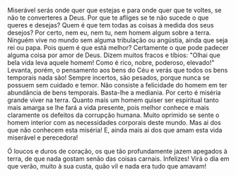 
Miserável serás onde quer que estejas e para onde quer que te voltes, se não te converteres a Deus. Por que te afliges se te não sucede o que queres e desejas? Quem é que tem todas as coisas à medida dos seus desejos? Por certo, nem eu, nem tu, nem homem algum sobre a terra. Ninguém vive no mundo sem alguma tribulação ou angústia, ainda que seja rei ou papa. Pois quem é que está melhor? Certamente o que pode padecer alguma coisa por amor de Deus. Dizem muitos fracos e tíbios: "Olhai que bela vida leva aquele homem! Como é rico, nobre, poderoso, elevado!" Levanta, porém, o pensamento aos bens do Céu e verás que todos os bens temporais nada são! Sempre incertos, são pesados, porque nunca se possuem sem cuidado e temor. Não consiste a felicidade do homem em ter abundância de bens temporais. Basta-lhe a mediania. Por certo é miséria grande viver na terra. Quanto mais um homem quiser ser espiritual tanto mais amarga se lhe fará a vida presente, pois melhor conhece e mais claramente os defeitos da corrupção humana. Muito oprimido se sente o homem interior com as necessidades corporais deste mundo. Mas ai dos que não conhecem esta miséria! E, ainda mais ai dos que amam esta vida miserável e perecedora!

Ó loucos e duros de coração, os que tão profundamente jazem apegados à terra, de que nada gostam senão das coisas carnais. Infelizes! Virá o dia em que verão, muito à sua custa, quão vil e nada era tudo que amavam!


